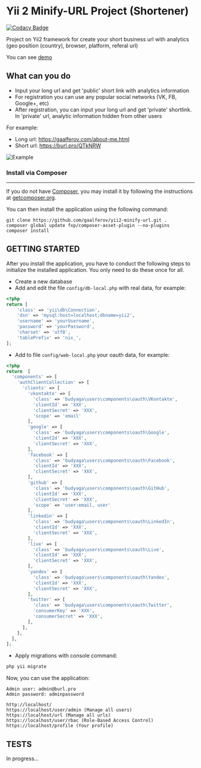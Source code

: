 Yii 2 Minify-URL Project (Shortener)
============================

[![Codacy Badge](https://api.codacy.com/project/badge/Grade/40ba1520435842279111a89b137aace0)](https://www.codacy.com/app/gaalferov/yii2-minify-url?utm_source=github.com&amp;utm_medium=referral&amp;utm_content=gaalferov/yii2-minify-url&amp;utm_campaign=Badge_Grade)

Project on Yii2 framework for create your short business url with analytics (geo position (country), browser, platform, referal url)

You can see [demo](https://burl.pro/)

What can you do
----
* Input your long url and get 'public' short link with analytics information
* For registration you can use any popular social networks (VK, FB, Google+, etc)
* After registration, you can input your long url and get 'private' shortlink. In 'private' url, analytic information hidden from other users

For example:
* Long url: https://gaalferov.com/about-me.html
* Short url: https://burl.pro/QTkNRW

![Example](https://burl.pro/images/example.gif)

### Install via Composer
----
If you do not have [Composer](http://getcomposer.org/), you may install it by following the instructions at [getcomposer.org](http://getcomposer.org/doc/00-intro.md#installation-nix).

You can then install the application using the following command:

~~~
git clone https://github.com/gaalferov/yii2-minify-url.git .
composer global update fxp/composer-asset-plugin --no-plugins
composer install
~~~

GETTING STARTED
---------------

After you install the application, you have to conduct the following steps to initialize the installed application. You only need to do these once for all.

* Create a new database
* Add and edit the file `config/db-local.php` with real data, for example:
```php
<?php
return [
    'class' => 'yii\db\Connection',
    'dsn' => 'mysql:host=localhost;dbname=yii2',
    'username' => 'yourUsername',
    'password' => 'yourPassword',
    'charset' => 'utf8',
    'tablePrefix' => 'nix_',
];
```
* Add to file `config/web-local.php` your oauth data, for example:
```php
<?php
return  [
  'components' => [
    'authClientCollection' => [
      'clients' => [
        'vkontakte' => [
          'class' => 'budyaga\users\components\oauth\VKontakte',
          'clientId' => 'XXX',
          'clientSecret' => 'XXX',
          'scope' => 'email'
        ],
        'google' => [
          'class' => 'budyaga\users\components\oauth\Google',
          'clientId' => 'XXX',
          'clientSecret' => 'XXX',
        ],
        'facebook' => [
          'class' => 'budyaga\users\components\oauth\Facebook',
          'clientId' => 'XXX',
          'clientSecret' => 'XXX',
        ],
        'github' => [
          'class' => 'budyaga\users\components\oauth\GitHub',
          'clientId' => 'XXX',
          'clientSecret' => 'XXX',
          'scope' => 'user:email, user'
        ],
        'linkedin' => [
          'class' => 'budyaga\users\components\oauth\LinkedIn',
          'clientId' => 'XXX',
          'clientSecret' => 'XXX',
        ],
        'live' => [
          'class' => 'budyaga\users\components\oauth\Live',
          'clientId' => 'XXX',
          'clientSecret' => 'XXX',
        ],
        'yandex' => [
          'class' => 'budyaga\users\components\oauth\Yandex',
          'clientId' => 'XXX',
          'clientSecret' => 'XXX',
        ],
        'twitter' => [
          'class' => 'budyaga\users\components\oauth\Twitter',
          'consumerKey' => 'XXX',
          'consumerSecret' => 'XXX',
        ],
      ],
    ],
  ],
];
```

* Apply migrations with console command:
```php
php yii migrate
```

Now, you can use the application:
~~~
Admin user: admin@burl.pro
Admin password: adminpassword

http://localhost/
https://localhost/user/admin (Manage all users)
https://localhost/url (Manage all urls)
https://localhost/user/rbac (Role-Based Access Control)
https://localhost/profile (Your profile)
~~~


TESTS
---------------

In progress...
